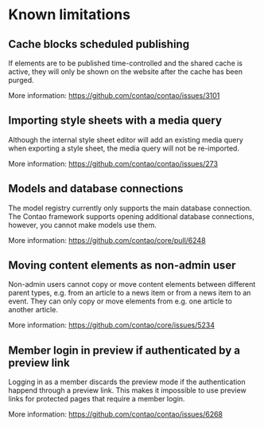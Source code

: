 # Known limitations

## Cache blocks scheduled publishing

If elements are to be published time-controlled and the shared cache is active,
they will only be shown on the website after the cache has been purged.

More information: https://github.com/contao/contao/issues/3101

## Importing style sheets with a media query

Although the internal style sheet editor will add an existing media query when
exporting a style sheet, the media query will not be re-imported.

More information: https://github.com/contao/contao/issues/273

## Models and database connections

The model registry currently only supports the main database connection. The
Contao framework supports opening additional database connections, however, you
cannot make models use them.

More information: https://github.com/contao/core/pull/6248

## Moving content elements as non-admin user

Non-admin users cannot copy or move content elements between different parent
types, e.g. from an article to a news item or from a news item to an event.
They can only copy or move elements from e.g. one article to another article.

More information: https://github.com/contao/core/issues/5234

## Member login in preview if authenticated by a preview link

Logging in as a member discards the preview mode if the authentication happend
through a preview link. This makes it impossible to use preview links for
protected pages that require a member login.

More information: https://github.com/contao/contao/issues/6268
